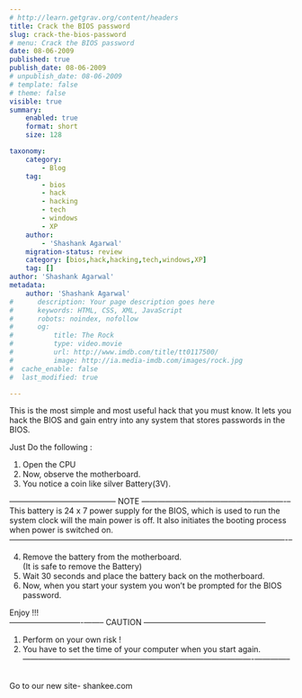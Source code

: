 ```yaml
---
# http://learn.getgrav.org/content/headers
title: Crack the BIOS password
slug: crack-the-bios-password
# menu: Crack the BIOS password
date: 08-06-2009
published: true
publish_date: 08-06-2009
# unpublish_date: 08-06-2009
# template: false
# theme: false
visible: true
summary:
    enabled: true
    format: short
    size: 128

taxonomy:
    category:
        - Blog
    tag:
        - bios
        - hack
        - hacking
        - tech
        - windows
        - XP
    author:
        - 'Shashank Agarwal'
    migration-status: review
    category: [bios,hack,hacking,tech,windows,XP]
    tag: []
author: 'Shashank Agarwal'
metadata:
    author: 'Shashank Agarwal'
#      description: Your page description goes here
#      keywords: HTML, CSS, XML, JavaScript
#      robots: noindex, nofollow
#      og:
#          title: The Rock
#          type: video.movie
#          url: http://www.imdb.com/title/tt0117500/
#          image: http://ia.media-imdb.com/images/rock.jpg
#  cache_enable: false
#  last_modified: true

---
```


This is the most simple and most useful hack that you must know. It lets you hack the BIOS and gain entry into any system that stores passwords in the BIOS.

Just Do the following :  
  
1. Open the CPU  
2. Now, observe the motherboard.  
3. You notice a coin like silver Battery(3V).

————————–————— NOTE ——————————————————-–  
This battery is 24 x 7 power supply for the BIOS, which is used to run the system clock will the main power is off. It also initiates the booting process when power is switched on.  
—————————————————————————–———————–——-–  
  
4. Remove the battery from the motherboard.  
(It is safe to remove the Battery)  
5. Wait 30 seconds and place the battery back on the motherboard.  
6. Now, when you start your system you won’t be prompted for the BIOS password.

Enjoy !!!  
—————————-——– CAUTION ———————————————–  
1. Perform on your own risk !  
2. You have to set the time of your computer when you start again.  
—————————————————————————————-————–  
[  
](http://pcremix.blogspot.com/)

Go to our new site- shankee.com

